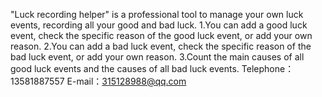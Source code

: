 "Luck recording helper" is a professional tool to manage your own luck events, recording all your good and bad luck.
1.You can add a good luck event, check the specific reason of the good luck event, or add your own reason.
2.You can add a bad luck event, check the specific reason of the bad luck event, or add your own reason.
3.Count the main causes of all good luck events and the causes of all bad luck events.
Telephone：13581887557   E-mail：315128988@qq.com
